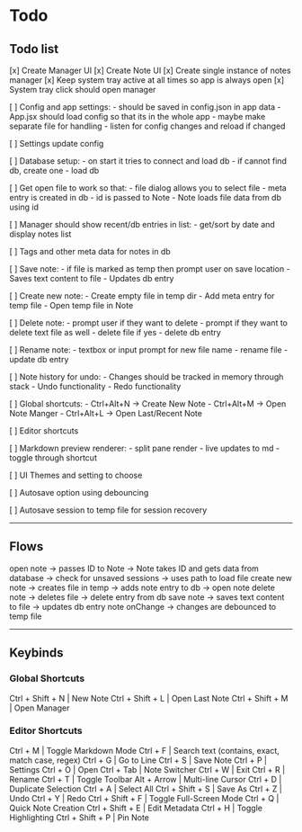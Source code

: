 # Todo

## Todo list

[x] Create Manager UI
[x] Create Note UI
[x] Create single instance of notes manager
[x] Keep system tray active at all times so app is always open
[x] System tray click should open  manager

[ ] Config and app settings:
    - should be saved in config.json in app data
    - App.jsx should load config so that its in the whole app - maybe make separate file for handling
    - listen for config changes and reload if changed

[ ] Settings update config

[ ] Database setup:
    - on start it tries to connect and load db
    - if cannot find db, create one
    - load db

[ ] Get open file to work so that:
    - file dialog allows you to select file
    - meta entry is created in db
    - id is passed to Note
    - Note loads file data from db using id

[ ] Manager should show recent/db entries in list:
    - get/sort by date and display notes list

[ ] Tags and other meta data for notes in db

[ ] Save note:
    - if file is marked as temp then prompt user on save location
    - Saves text content to file
    - Updates db entry

[ ] Create new note:
    - Create empty file in temp dir
    - Add meta entry for temp file
    - Open temp file in Note

[ ] Delete note:
    - prompt user if they want to delete
    - prompt if they want to delete text file as well
    - delete file if yes
    - delete db entry

[ ] Rename note:
    - textbox or input prompt for new file name
    - rename file
    - update db entry

[ ] Note history for undo:
    - Changes should be tracked in memory through stack
    - Undo functionality
    - Redo functionality

[ ] Global shortcuts:
    - Ctrl+Alt+N -> Create New Note
    - Ctrl+Alt+M -> Open Note Manger
    - Ctrl+Alt+L -> Open Last/Recent Note

[ ] Editor shortcuts

[ ] Markdown preview renderer:
    - split pane render
    - live updates to md
    - toggle through shortcut 
  
[ ] UI Themes and setting to choose

[ ] Autosave option using debouncing

[ ] Autosave session to temp file for session recovery

---

## Flows

open note -> passes ID to Note -> Note takes ID and gets data from database -> check for unsaved sessions -> uses path to load file
create new note -> creates file in temp -> adds note entry to db -> open note
delete note -> deletes file -> delete entry from db
save note -> saves text content to file -> updates db entry
note onChange -> changes are debounced to temp file

---

## Keybinds

### Global Shortcuts

Ctrl + Shift + N | New Note
Ctrl + Shift + L | Open Last Note
Ctrl + Shift + M | Open Manager

### Editor Shortcuts

Ctrl + M         | Toggle Markdown Mode
Ctrl + F         | Search text (contains, exact, match case, regex)
Ctrl + G         | Go to Line
Ctrl + S         | Save Note
Ctrl + P         | Settings
Ctrl + O         | Open
Ctrl + Tab       | Note Switcher
Ctrl + W         | Exit
Ctrl + R         | Rename
Ctrl + T         | Toggle Toolbar
Alt + Arrow      | Multi-line Cursor
Ctrl + D         | Duplicate Selection
Ctrl + A         | Select All
Ctrl + Shift + S | Save As
Ctrl + Z         | Undo
Ctrl + Y         | Redo
Ctrl + Shift + F | Toggle Full-Screen Mode
Ctrl + Q         | Quick Note Creation
Ctrl + Shift + E | Edit Metadata
Ctrl + H         | Toggle Highlighting
Ctrl + Shift + P | Pin Note